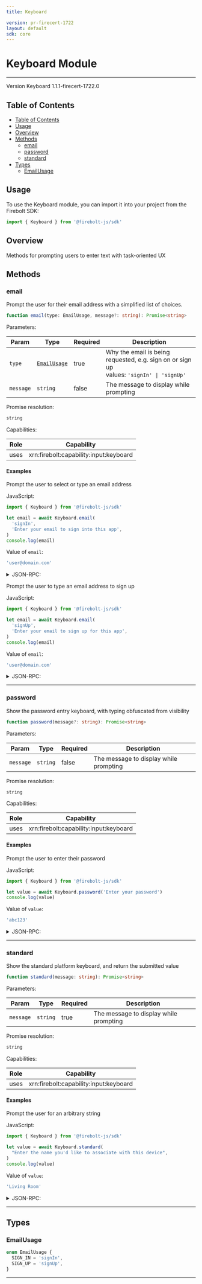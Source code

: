 ```yaml
---
title: Keyboard

version: pr-firecert-1722
layout: default
sdk: core
---
```


# Keyboard Module

---

Version Keyboard 1.1.1-firecert-1722.0

## Table of Contents

- [Table of Contents](#table-of-contents)
- [Usage](#usage)
- [Overview](#overview)
- [Methods](#methods)
  - [email](#email)
  - [password](#password)
  - [standard](#standard)
- [Types](#types)
  - [EmailUsage](#emailusage)

## Usage

To use the Keyboard module, you can import it into your project from the Firebolt SDK:

```javascript
import { Keyboard } from '@firebolt-js/sdk'
```

## Overview

Methods for prompting users to enter text with task-oriented UX

## Methods

### email

Prompt the user for their email address with a simplified list of choices.

```typescript
function email(type: EmailUsage, message?: string): Promise<string>
```

Parameters:

| Param     | Type                        | Required | Description                                                                                   |
| --------- | --------------------------- | -------- | --------------------------------------------------------------------------------------------- |
| `type`    | [`EmailUsage`](#emailusage) | true     | Why the email is being requested, e.g. sign on or sign up <br/>values: `'signIn' \| 'signUp'` |
| `message` | `string`                    | false    | The message to display while prompting                                                        |

Promise resolution:

```typescript
string
```

Capabilities:

| Role | Capability                             |
| ---- | -------------------------------------- |
| uses | xrn:firebolt:capability:input:keyboard |

#### Examples

Prompt the user to select or type an email address

JavaScript:

```javascript
import { Keyboard } from '@firebolt-js/sdk'

let email = await Keyboard.email(
  'signIn',
  'Enter your email to sign into this app',
)
console.log(email)
```

Value of `email`:

```javascript
'user@domain.com'
```

<details markdown="1" >
<summary>JSON-RPC:</summary>
Request:

```json
{
  "jsonrpc": "2.0",
  "id": 1,
  "method": "Keyboard.email",
  "params": {
    "type": "signIn",
    "message": "Enter your email to sign into this app"
  }
}
```

Response:

```json
{
  "jsonrpc": "2.0",
  "id": 1,
  "result": "user@domain.com"
}
```

</details>

Prompt the user to type an email address to sign up

JavaScript:

```javascript
import { Keyboard } from '@firebolt-js/sdk'

let email = await Keyboard.email(
  'signUp',
  'Enter your email to sign up for this app',
)
console.log(email)
```

Value of `email`:

```javascript
'user@domain.com'
```

<details markdown="1" >
<summary>JSON-RPC:</summary>
Request:

```json
{
  "jsonrpc": "2.0",
  "id": 1,
  "method": "Keyboard.email",
  "params": {
    "type": "signUp",
    "message": "Enter your email to sign up for this app"
  }
}
```

Response:

```json
{
  "jsonrpc": "2.0",
  "id": 1,
  "result": "user@domain.com"
}
```

</details>

---

### password

Show the password entry keyboard, with typing obfuscated from visibility

```typescript
function password(message?: string): Promise<string>
```

Parameters:

| Param     | Type     | Required | Description                            |
| --------- | -------- | -------- | -------------------------------------- |
| `message` | `string` | false    | The message to display while prompting |

Promise resolution:

```typescript
string
```

Capabilities:

| Role | Capability                             |
| ---- | -------------------------------------- |
| uses | xrn:firebolt:capability:input:keyboard |

#### Examples

Prompt the user to enter their password

JavaScript:

```javascript
import { Keyboard } from '@firebolt-js/sdk'

let value = await Keyboard.password('Enter your password')
console.log(value)
```

Value of `value`:

```javascript
'abc123'
```

<details markdown="1" >
<summary>JSON-RPC:</summary>
Request:

```json
{
  "jsonrpc": "2.0",
  "id": 1,
  "method": "Keyboard.password",
  "params": {
    "message": "Enter your password"
  }
}
```

Response:

```json
{
  "jsonrpc": "2.0",
  "id": 1,
  "result": "abc123"
}
```

</details>

---

### standard

Show the standard platform keyboard, and return the submitted value

```typescript
function standard(message: string): Promise<string>
```

Parameters:

| Param     | Type     | Required | Description                            |
| --------- | -------- | -------- | -------------------------------------- |
| `message` | `string` | true     | The message to display while prompting |

Promise resolution:

```typescript
string
```

Capabilities:

| Role | Capability                             |
| ---- | -------------------------------------- |
| uses | xrn:firebolt:capability:input:keyboard |

#### Examples

Prompt the user for an arbitrary string

JavaScript:

```javascript
import { Keyboard } from '@firebolt-js/sdk'

let value = await Keyboard.standard(
  "Enter the name you'd like to associate with this device",
)
console.log(value)
```

Value of `value`:

```javascript
'Living Room'
```

<details markdown="1" >
<summary>JSON-RPC:</summary>
Request:

```json
{
  "jsonrpc": "2.0",
  "id": 1,
  "method": "Keyboard.standard",
  "params": {
    "message": "Enter the name you'd like to associate with this device"
  }
}
```

Response:

```json
{
  "jsonrpc": "2.0",
  "id": 1,
  "result": "Living Room"
}
```

</details>

---

## Types

### EmailUsage

```typescript
enum EmailUsage {
  SIGN_IN = 'signIn',
  SIGN_UP = 'signUp',
}
```

---
